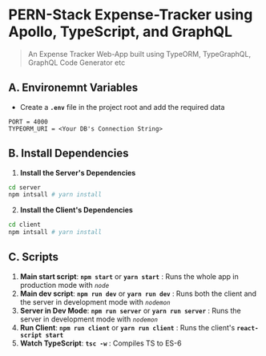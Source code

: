 # **PERN-Stack Expense-Tracker using Apollo, TypeScript, and GraphQL**

> An Expense Tracker Web-App built using TypeORM, TypeGraphQL, GraphQL Code Generator etc

## **A. Environemnt Variables**

- Create a **`.env`** file in the project root and add the required data

```env
PORT = 4000
TYPEORM_URI = <Your DB's Connection String>
```

## **B. Install Dependencies**

1. **Install the Server's Dependencies**

```bash
cd server
npm intsall # yarn install
```

2. **Install the Client's Dependencies**

```bash
cd client
npm intsall # yarn install
```

## **C. Scripts**

1. **Main start script**: **`npm start`** or **`yarn start`** : Runs the whole app in production mode with _`node`_
2. **Main dev script**: **`npm run dev`** or **`yarn run dev`** : Runs both the client and the server in development mode with _`nodemon`_
3. **Server in Dev Mode**: **`npm run server`** or **`yarn run server`** : Runs the server in development mode with _`nodemon`_
4. **Run Client**: **`npm run client`** or **`yarn run client`** : Runs the client's **`react-script start`**
5. **Watch TypeScript**: **`tsc -w`** : Compiles TS to ES-6

